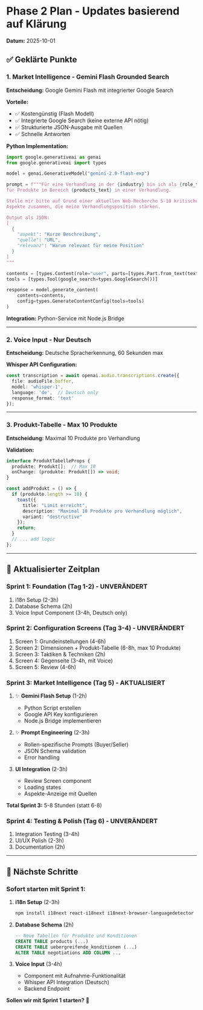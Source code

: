 # Phase 2 Plan - Updates basierend auf Klärung

**Datum:** 2025-10-01

## ✅ Geklärte Punkte

### 1. Market Intelligence - Gemini Flash Grounded Search
**Entscheidung:** Google Gemini Flash mit integrierter Google Search

**Vorteile:**
- ✅ Kostengünstig (Flash Modell)
- ✅ Integrierte Google Search (keine externe API nötig)
- ✅ Strukturierte JSON-Ausgabe mit Quellen
- ✅ Schnelle Antworten

**Python Implementation:**
```python
import google.generativeai as genai
from google.generativeai import types

model = genai.GenerativeModel("gemini-2.0-flash-exp")

prompt = f"""Für eine Verhandlung in der {industry} bin ich als {role_text}
für Produkte im Bereich {products_text} in einer Verhandlung.

Stelle mir bitte auf Grund einer aktuellen Web-Recherche 5-10 kritische
Aspekte zusammen, die meine Verhandlungsposition stärken.

Output als JSON:
[
  {
    "aspekt": "Kurze Beschreibung",
    "quelle": "URL",
    "relevanz": "Warum relevant für meine Position"
  }
]
"""

contents = [types.Content(role="user", parts=[types.Part.from_text(text=prompt)])]
tools = [types.Tool(google_search=types.GoogleSearch())]

response = model.generate_content(
    contents=contents,
    config=types.GenerateContentConfig(tools=tools)
)
```

**Integration:** Python-Service mit Node.js Bridge

---

### 2. Voice Input - Nur Deutsch
**Entscheidung:** Deutsche Spracherkennung, 60 Sekunden max

**Whisper API Configuration:**
```typescript
const transcription = await openai.audio.transcriptions.create({
  file: audioFile.buffer,
  model: 'whisper-1',
  language: 'de',  // Deutsch only
  response_format: 'text'
});
```

---

### 3. Produkt-Tabelle - Max 10 Produkte
**Entscheidung:** Maximal 10 Produkte pro Verhandlung

**Validation:**
```typescript
interface ProduktTabelleProps {
  produkte: Produkt[];  // Max 10
  onChange: (produkte: Produkt[]) => void;
}

const addProdukt = () => {
  if (produkte.length >= 10) {
    toast({
      title: "Limit erreicht",
      description: "Maximal 10 Produkte pro Verhandlung möglich",
      variant: "destructive"
    });
    return;
  }
  // ... add logic
};
```

---

## 📅 Aktualisierter Zeitplan

### Sprint 1: Foundation (Tag 1-2) - UNVERÄNDERT
1. i18n Setup (2-3h)
2. Database Schema (2h)
3. Voice Input Component (3-4h, Deutsch only)

### Sprint 2: Configuration Screens (Tag 3-4) - UNVERÄNDERT
1. Screen 1: Grundeinstellungen (4-6h)
2. Screen 2: Dimensionen + Produkt-Tabelle (6-8h, max 10 Produkte)
3. Screen 3: Taktiken & Techniken (2h)
4. Screen 4: Gegenseite (3-4h, mit Voice)
5. Screen 5: Review (4-6h)

### Sprint 3: Market Intelligence (Tag 5) - AKTUALISIERT
1. ✨ **Gemini Flash Setup** (1-2h)
   - Python Script erstellen
   - Google API Key konfigurieren
   - Node.js Bridge implementieren

2. ✨ **Prompt Engineering** (2-3h)
   - Rollen-spezifische Prompts (Buyer/Seller)
   - JSON Schema validation
   - Error handling

3. **UI Integration** (2-3h)
   - Review Screen component
   - Loading states
   - Aspekte-Anzeige mit Quellen

**Total Sprint 3:** 5-8 Stunden (statt 6-8)

### Sprint 4: Testing & Polish (Tag 6) - UNVERÄNDERT
1. Integration Testing (3-4h)
2. UI/UX Polish (2-3h)
3. Documentation (2h)

---

## 🚀 Nächste Schritte

### Sofort starten mit Sprint 1:

1. **i18n Setup** (2-3h)
   ```bash
   npm install i18next react-i18next i18next-browser-languagedetector
   ```

2. **Database Schema** (2h)
   ```sql
   -- Neue Tabellen für Produkte und Konditionen
   CREATE TABLE products (...)
   CREATE TABLE uebergreifende_konditionen (...)
   ALTER TABLE negotiations ADD COLUMN ...
   ```

3. **Voice Input** (3-4h)
   - Component mit Aufnahme-Funktionalität
   - Whisper API Integration (Deutsch)
   - Backend Endpoint

**Sollen wir mit Sprint 1 starten?** 🚀
